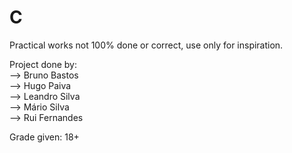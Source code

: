 # C
Practical works not 100% done or correct, use only for inspiration.

Project done by:  
--> Bruno Bastos  
--> Hugo Paiva  
--> Leandro Silva   
--> Mário Silva   
--> Rui Fernandes   
  
Grade given: 18+
